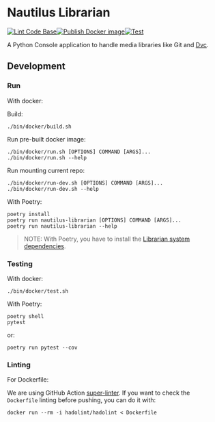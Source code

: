 # Nautilus Librarian

[![Lint Code Base](https://github.com/Nautilus-Cyberneering/librarian/actions/workflows/linter.yml/badge.svg)](https://github.com/Nautilus-Cyberneering/librarian/actions/workflows/linter.yml)[![Publish Docker image](https://github.com/Nautilus-Cyberneering/librarian/actions/workflows/publish-docker-image.yml/badge.svg)](https://github.com/Nautilus-Cyberneering/librarian/actions/workflows/publish-docker-image.yml)[![Test](https://github.com/Nautilus-Cyberneering/librarian/actions/workflows/test.yml/badge.svg)](https://github.com/Nautilus-Cyberneering/librarian/actions/workflows/test.yml)

A Python Console application to handle media libraries like Git and [Dvc](https://github.com/iterative/dvc).

## Development

### Run

With docker:

Build:

```shell
./bin/docker/build.sh
```

Run pre-built docker image:

```shell
./bin/docker/run.sh [OPTIONS] COMMAND [ARGS]...
./bin/docker/run.sh --help
```

Run mounting current repo:

```shell
./bin/docker/run-dev.sh [OPTIONS] COMMAND [ARGS]...
./bin/docker/run-dev.sh --help
```

With Poetry:

```shell
poetry install
poetry run nautilus-librarian [OPTIONS] COMMAND [ARGS]...
poetry run nautilus-librarian --help
```

> NOTE: With Poetry, you have to install the [Librarian system dependencies](https://github.com/Nautilus-Cyberneering/librarian-system-dockerfile).

### Testing

With docker:

```shell
./bin/docker/test.sh
```

With Poetry:

```shell
poetry shell
pytest
```

or:

```shell
poetry run pytest --cov
```

### Linting

For Dockerfile:

We are using GitHub Action [super-linter](https://github.com/marketplace/actions/super-linter). If you want to check the `Dockerfile` linting before pushing, you can do it with:

```shell
docker run --rm -i hadolint/hadolint < Dockerfile
```
